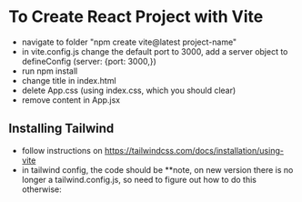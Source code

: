 # To Create React Project with Vite

- navigate to folder "npm create vite@latest project-name"
- in vite.config.js change the default port to 3000, add a server object to defineConfig (server: {port: 3000,})
- run npm install
- change title in index.html
- delete App.css (using index.css, which you should clear)
- remove content in App.jsx

## Installing Tailwind

- follow instructions on https://tailwindcss.com/docs/installation/using-vite
- in tailwind config, the code should be **note, on new version there is no longer a tailwind.config.js, so need to figure out how to do this otherwise:

<!-- `/** @type {import('tailwindcss').Config} */
export default {
  content: ['./index.html', './src/**/*.{js,ts,jsx,tsx}'],
  theme: {
    extend: {
      fontFamily: {
        sans: ['Roboto', 'sans-serif'],
      },
      gridTemplateColumns: {
        '70/30': '70% 28%',
      },
    },
  },
  plugins: [],
};` -->




